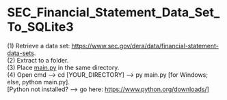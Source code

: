 # SEC_Financial_Statement_Data_Set_To_SQLite3
(1) Retrieve a data set: https://www.sec.gov/dera/data/financial-statement-data-sets.  
(2) Extract to a folder.  
(3) Place [main.py](https://github.com/TranDenyDFW/SEC_Financial_Statement_Data_Set_To_SQLite3/blob/main/main.py) in the same directory.  
(4) Open cmd --> cd [YOUR_DIRECTORY] --> py main.py [for Windows; else, python main.py].  
[Python not installed? --> go here: https://www.python.org/downloads/]













